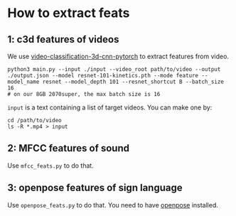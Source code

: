 # How to extract feats

## 1: c3d features of videos

We use [video-classification-3d-cnn-pytorch](https://github.com/kenshohara/video-classification-3d-cnn-pytorch) to extract features from video. 

```
python3 main.py --input ./input --video_root path/to/video --output ./output.json --model resnet-101-kinetics.pth --mode feature --model_name resnet --model_depth 101 --resnet_shortcut B --batch_size 16
# on our 8GB 2070super, the max batch size is 16
```

`input` is a text containing a list of target videos. You can make one by:

```
cd /path/to/video
ls -R *.mp4 > input
```

## 2: MFCC features of sound

Use `mfcc_feats.py` to do that.

## 3: openpose features of sign language

Use `openpose_feats.py` to do that. You need to have [openpose](https://github.com/CMU-Perceptual-Computing-Lab/openpose) installed.
